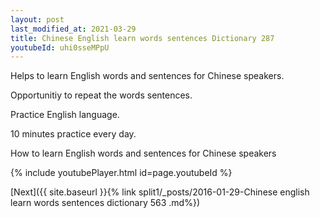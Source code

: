 ```yaml
---
layout: post
last_modified_at: 2021-03-29
title: Chinese English learn words sentences Dictionary 287 
youtubeId: uhi0sseMPpU
---
```

 
 
Helps to learn English words and sentences for Chinese speakers.

Opportunitiy to repeat the words sentences. 

Practice English language. 
 
10 minutes practice every day. 
 
How to learn English words and sentences for Chinese speakers 
 
{% include youtubePlayer.html id=page.youtubeId %}
 
 
[Next]({{ site.baseurl }}{% link  split1/_posts/2016-01-29-Chinese english learn words sentences dictionary 563 .md%})
 
